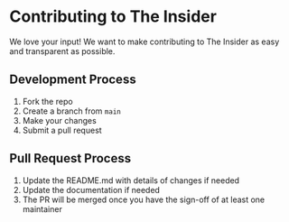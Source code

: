 # Contributing to The Insider

We love your input! We want to make contributing to The Insider as easy and transparent as possible.

## Development Process
1. Fork the repo
2. Create a branch from `main`
3. Make your changes
4. Submit a pull request

## Pull Request Process
1. Update the README.md with details of changes if needed
2. Update the documentation if needed
3. The PR will be merged once you have the sign-off of at least one maintainer

